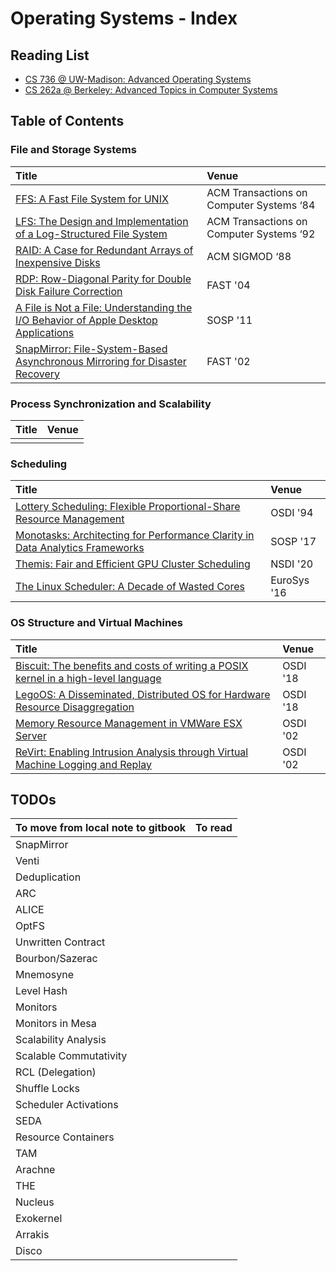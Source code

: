 # Operating Systems - Index

## Reading List

* [CS 736 @ UW-Madison: Advanced Operating Systems](cs-736-uw-madison-fall-2020-reading-list.md)
* [CS 262a @ Berkeley: Advanced Topics in Computer Systems](https://ucbrise.github.io/cs262a-spring2018/)

## Table of Contents

### File and Storage Systems

| Title | Venue |
| :--- | :--- |
| [FFS: A Fast File System for UNIX](ffs-a-fast-file-system-for-unix.md) | ACM Transactions on Computer Systems ‘84 |
| [LFS: The Design and Implementation of a Log-Structured File System](lfs-the-design-and-implementation-of-a-log-structured-file-system.md) | ACM Transactions on Computer Systems ‘92 |
| [RAID: A Case for Redundant Arrays of Inexpensive Disks](raid-a-case-for-redundant-arrays-of-inexpensive-disks.md) | ACM SIGMOD ‘88 |
| [RDP: Row-Diagonal Parity for Double Disk Failure Correction](rdp-row-diagonal-parity-for-double-disk-failure-correction.md) | FAST '04 |
| [A File is Not a File: Understanding the I/O Behavior of Apple Desktop Applications](a-file-is-not-a-file-understanding-the-i-o-behavior-of-apple-desktop-applications.md) | SOSP '11 |
| [SnapMirror: File-System-Based Asynchronous Mirroring for Disaster Recovery](snapmirror-file-system-based-asynchronous-mirroring-for-disaster-recovery.md) | FAST '02 |

### Process Synchronization and Scalability

| Title | Venue |
| :--- | :--- |
|  |  |

### Scheduling

| Title | Venue |
| :--- | :--- |
| [Lottery Scheduling: Flexible Proportional-Share Resource Management](lottery-scheduling-flexible-proportional-share-resource-management.md) | OSDI '94 |
| [Monotasks: Architecting for Performance Clarity in Data Analytics Frameworks](monotasks-architecting-for-performance-clarity-in-data-analytics-frameworks.md) | SOSP '17 |
| [Themis: Fair and Efficient GPU Cluster Scheduling](../../machine-learning-systems/index/themis-fair-and-efficient-gpu-cluster-scheduling.md) | NSDI '20 |
| [The Linux Scheduler: A Decade of Wasted Cores](the-linux-scheduler-a-decade-of-wasted-cores.md) | EuroSys '16 |

### OS Structure and Virtual Machines

| Title | Venue |
| :--- | :--- |
| [Biscuit: The benefits and costs of writing a POSIX kernel in a high-level language](biscuit-the-benefits-and-costs-of-writing-a-posix-kernel-in-a-high-level-language.md) | OSDI '18 |
| [LegoOS: A Disseminated, Distributed OS for Hardware Resource Disaggregation](legoos-a-disseminated-distributed-os-for-hardware-resource-disaggregation.md) | OSDI '18 |
| [Memory Resource Management in VMWare ESX Server](memory-resource-management-in-vmware-esx-server.md) | OSDI '02 |
| [ReVirt: Enabling Intrusion Analysis through Virtual Machine Logging and Replay](revirt-enabling-intrusion-analysis-through-virtual-machine-logging-and-replay.md) | OSDI '02 |



## TODOs

| To move from local note to gitbook | To read |
| :--- | :--- |
| SnapMirror |  |
| Venti |  |
| Deduplication |  |
| ARC |  |
| ALICE |  |
| OptFS |  |
| Unwritten Contract |  |
| Bourbon/Sazerac |  |
| Mnemosyne |  |
| Level Hash |  |
| Monitors |  |
| Monitors in Mesa |  |
| Scalability Analysis |  |
| Scalable Commutativity |  |
| RCL \(Delegation\) |  |
| Shuffle Locks |  |
| Scheduler Activations |  |
| SEDA |  |
| Resource Containers |  |
| TAM |  |
| Arachne |  |
| THE |  |
| Nucleus |  |
| Exokernel |  |
| Arrakis |  |
| Disco |  |









